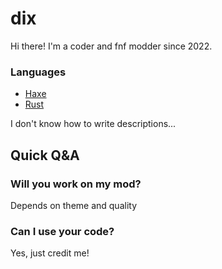 # dix

Hi there! I'm a coder and fnf modder since 2022.

### Languages
- [Haxe](https://haxe.org/)
- [Rust](https://www.rust-lang.org/)

I don't know how to write descriptions...

## Quick Q&A

### Will you work on my mod?
  Depends on theme and quality

### Can I use your code?
  Yes, just credit me!

<!--
**dix-nutz/dix-nutz** is a ✨ _special_ ✨ repository because its `README.md` (this file) appears on your GitHub profile.

Here are some ideas to get you started:

- 🔭 I’m currently working on ...
- 🌱 I’m currently learning ...
- 👯 I’m looking to collaborate on ...
- 🤔 I’m looking for help with ...
- 💬 Ask me about ...
- 📫 How to reach me: ...
- 😄 Pronouns: ...
- ⚡ Fun fact: ...
-->
